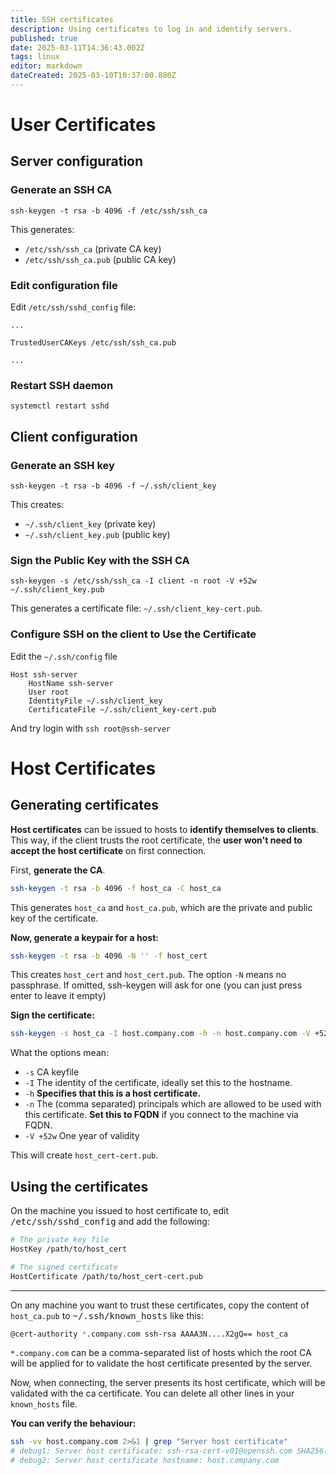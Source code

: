 ```yaml
---
title: SSH certificates
description: Using certificates to log in and identify servers.
published: true
date: 2025-03-11T14:36:43.002Z
tags: linux
editor: markdown
dateCreated: 2025-03-10T10:37:00.880Z
---
```


# User Certificates

## Server configuration

### Generate an SSH CA

```
ssh-keygen -t rsa -b 4096 -f /etc/ssh/ssh_ca
```

This generates:

- `/etc/ssh/ssh_ca` (private CA key)
- `/etc/ssh/ssh_ca.pub` (public CA key)

### Edit configuration file

Edit `/etc/ssh/sshd_config` file:

```
...

TrustedUserCAKeys /etc/ssh/ssh_ca.pub

...
```

### Restart SSH daemon

```
systemctl restart sshd
```

## Client configuration

### Generate an SSH key

```
ssh-keygen -t rsa -b 4096 -f ~/.ssh/client_key
```

This creates:

- `~/.ssh/client_key` (private key)
- `~/.ssh/client_key.pub` (public key)

###  Sign the Public Key with the SSH CA

```
ssh-keygen -s /etc/ssh/ssh_ca -I client -n root -V +52w ~/.ssh/client_key.pub
```

This generates a certificate file: `~/.ssh/client_key-cert.pub`.

### Configure SSH on the client to Use the Certificate

Edit the `~/.ssh/config` file
```
Host ssh-server
    HostName ssh-server
    User root
    IdentityFile ~/.ssh/client_key
    CertificateFile ~/.ssh/client_key-cert.pub
```

And try login with `ssh root@ssh-server`

# Host Certificates

## Generating certificates

**Host certificates** can be issued to hosts to **identify themselves to clients**. This way, if the client trusts the root certificate, the **user won't need to accept the host certificate** on first connection.

First, **generate the CA**.

```bash
ssh-keygen -t rsa -b 4096 -f host_ca -C host_ca
```

This generates `host_ca` and `host_ca.pub`, which are the private and public key of the certificate.

**Now, generate a keypair for a host:**

```bash
ssh-keygen -t rsa -b 4096 -N '' -f host_cert
```

This creates `host_cert` and `host_cert.pub`. The option `-N` means no passphrase. If omitted, ssh-keygen will ask for one (you can just press enter to leave it empty)

**Sign the certificate:**

```bash
ssh-keygen -s host_ca -I host.company.com -h -n host.company.com -V +52w host_cert.pub
```

What the options mean:

 - `-s` CA keyfile
 - `-I` The identity of the certificate, ideally set this to the hostname.
 - `-h` **Specifies that this is a host certificate.**
 - `-n` The (comma separated) principals which are allowed to be used with this certificate. **Set this to FQDN** if you connect to the machine via FQDN.
 - `-V +52w` One year of validity

This will create `host_cert-cert.pub`.

## Using the certificates

On the machine you issued to host certificate to, edit <kbd>/etc/ssh/sshd_config</kbd> and add the following:

```bash
# The private key file
HostKey /path/to/host_cert

# The signed certificate
HostCertificate /path/to/host_cert-cert.pub
```

---

On any machine you want to trust these certificates, copy the content of `host_ca.pub` to <kbd>~/.ssh/known_hosts</kbd> like this:

```bash
@cert-authority *.company.com ssh-rsa AAAA3N....X2gQ== host_ca
```

`*.company.com` can be a comma-separated list of hosts which the root CA will be applied for to validate the host certificate presented by the server.

Now, when connecting, the server presents its host certificate, which will be validated with the ca certificate. You can delete all other lines in your `known_hosts` file.

**You can verify the behaviour:**

```bash
ssh -vv host.company.com 2>&1 | grep "Server host certificate"
# debug1: Server host certificate: ssh-rsa-cert-v01@openssh.com SHA256:dWi6L8k3Jvf7NAtyzd9LmFuEkygWR69tZC1NaZJ3iF4, serial 0 ID "host.company.com" CA ssh-rsa SHA256:8gVhYAAW9r2BWBwh7uXsx2yHSCjY5OPo/X3erqQi6jg valid from 2020-03-17T11:49:00 to 2021-03-16T11:50:21
# debug2: Server host certificate hostname: host.company.com
```